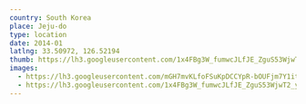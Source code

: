 ```yaml
---
country: South Korea
place: Jeju-do
type: location
date: 2014-01
latlng: 33.50972, 126.52194
thumb: https://lh3.googleusercontent.com/1x4FBg3W_fumwcJLfJE_ZguS53WjwT2_ylHJRRhdK85EHpJ7J7L-Lwwa15z5sMTMCOabxO9GnG2K1Qr_ZFUW5lgdadFRx94Kvh2eeMdxSS2rRpOjHlmwkQam66Wcof7S_MQj_YuGFDw
images:
  - https://lh3.googleusercontent.com/mGH7mvKLfoFSuKpDCCYpR-bOUFjm7Y1itTVdIqNeuU9y8xW7F-BwBImqlPJxIg3g3q__xY8owqO3QIsczPdn31cScyjwPrVGyH9RQlyoYxEFBNDIdel10rj-zUuE8T5FuW7bFkU-Qvs
  - https://lh3.googleusercontent.com/1x4FBg3W_fumwcJLfJE_ZguS53WjwT2_ylHJRRhdK85EHpJ7J7L-Lwwa15z5sMTMCOabxO9GnG2K1Qr_ZFUW5lgdadFRx94Kvh2eeMdxSS2rRpOjHlmwkQam66Wcof7S_MQj_YuGFDw
---
```

